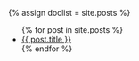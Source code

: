 {% assign doclist = site.posts %}
<ul>
{% for post in site.posts %}
<li><a href="{{ post.url }}">{{ post.title }}</a></li>
{% endfor %}
</ul>

